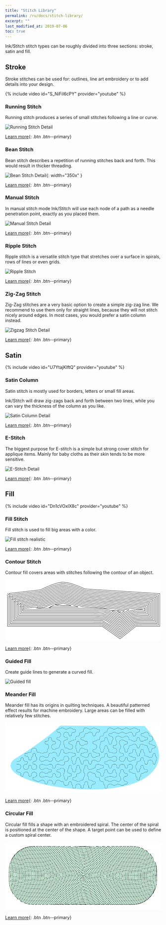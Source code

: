 ```yaml
---
title: "Stitch Library"
permalink: /ru/docs/stitch-library/
excerpt: ""
last_modified_at: 2019-07-06
toc: true
---
```

Ink/Stitch stitch types can be roughly divided into three sections: stroke, satin and fill.

## Stroke
Stroke stitches can be used for: outlines, line art embroidery or to add details into your design.

{% include video id="S_NiFiI6cPY" provider="youtube" %}

### Running Stitch
Running stitch produces a series of small stitches following a line or curve.

![Running Stitch Detail](/assets/images/docs/running-stitch-detail.jpg)

[Learn more](/ru/docs/stitches/running-stitch/){: .btn .btn--primary}

### Bean Stitch
Bean stitch describes a repetition of running stitches back and forth. This would result in thicker threading.

![Bean Stitch Detail](/assets/images/docs/bean-stitch-detail.jpg){: width="350x" }

[Learn more](/ru/docs/stitches/bean-stitch/){: .btn .btn--primary}

### Manual Stitch
In manual stitch mode Ink/Stitch will use each node of a path as a needle penetration point, exactly as you placed them.

![Manual Stitch Detail](/assets/images/docs/manual-stitch-detail.png)

[Learn more](/ru/docs/stitches/manual-stitch/){: .btn .btn--primary}

### Ripple Stitch
Ripple stitch is a versatile stitch type that stretches over a surface in spirals, rows of lines or even grids.

![Ripple Stitch](/assets/images/docs/ripplefly.jpg)

[Learn more](/ru/docs/stitches/ripple-stitch){: .btn .btn--primary}

### Zig-Zag Stitch
Zig-Zag stitches are a very basic option to create a simple zig-zag line. We recommend to use them only for straight lines, because they will not stitch nicely around edges. In most cases, you would prefer a satin column instead.

![Zigzag Stitch Detail](/assets/images/docs/zigzag-stitch-detail.png)

[Learn more](/ru/docs/stitches/zigzag-stitch/){: .btn .btn--primary}


## Satin

{% include video id="U7YtajKlftQ" provider="youtube" %}

### Satin Column
Satin stitch is mostly used for borders, letters or small fill areas.

Ink/Stitch will draw zig-zags back and forth between two lines, while you can vary the thickness of the column as you like.

![Satin Column Detail](/assets/images/docs/satin-column-detail.png)

[Learn more](/ru/docs/stitches/satin-column/){: .btn .btn--primary}

### E-Stitch
The biggest purpose for E-stitch is a simple but strong cover stitch for applique items. Mainly for baby cloths as their skin tends to be more sensitive.

![E-Stitch Detail](/assets/images/docs/e-stitch-detail.jpg)

[Learn more](/ru/docs/stitches/e-stitch/){: .btn .btn--primary}


## Fill

{% include video id="Dn1cVOxlX8c" provider="youtube" %}

### Fill Stitch
Fill stitch is used to fill big areas with a color.

![Fill stitch realistic](/assets/images/docs/fill-stitch-realistic.png)

[Learn more](/ru/docs/stitches/fill-stitch/){: .btn .btn--primary}

### Contour Stitch
Contour fill covers areas with stitches following the contour of an object.

![Contour stitch](/assets/images/docs/contour-fill-detail.jpg)

[Learn more](/ru/docs/stitches/contour-stitch){: .btn .btn--primary}

### Guided Fill
Create guide lines to generate a curved fill.

![Guided fill](/assets/images/docs/guided-fill-complex.svg)

### Meander Fill
Meander fill has its origins in quilting techniques. A beautiful patterned effect results for machine embroidery. Large areas can be filled with relatively few stitches.

![Meander fill](/assets/images/docs/meander-fill.png)

[Learn more](/ru/docs/stitches/meander-fill){: .btn .btn--primary}

### Circular Fill
Circular fill fills a shape with an embroidered spiral. The center of the spiral is positioned at the center of the shape. A target point can be used to define a custom spiral center.

![Meander stitch detail](/assets/images/docs/circular-fill-detail.png)

[Learn more](/ru/docs/stitches/circular-fill){: .btn .btn--primary}
